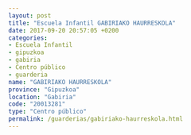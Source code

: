 ```yaml
---
layout: post
title: "Escuela Infantil GABIRIAKO HAURRESKOLA"
date: 2017-09-20 20:57:05 +0200
categories:
- Escuela Infantil
- gipuzkoa
- gabiria
- Centro público
- guarderia
name: "GABIRIAKO HAURRESKOLA"
province: "Gipuzkoa"
location: "Gabiria"
code: "20013281"
type: "Centro público"
permalink: /guarderias/gabiriako-haurreskola.html
---
```

